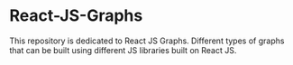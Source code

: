 # React-JS-Graphs
This repository is dedicated to React JS Graphs. Different types of graphs that can be built using different JS libraries built on React JS.

